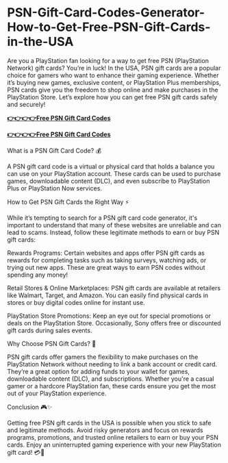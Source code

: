 # PSN-Gift-Card-Codes-Generator-How-to-Get-Free-PSN-Gift-Cards-in-the-USA

Are you a PlayStation fan looking for a way to get free PSN (PlayStation Network) gift cards? You’re in luck! In the USA, PSN gift cards are a popular choice for gamers who want to enhance their gaming experience. Whether it’s buying new games, exclusive content, or PlayStation Plus memberships, PSN cards give you the freedom to shop online and make purchases in the PlayStation Store. Let’s explore how you can get free PSN gift cards safely and securely!

[**👉👉👉👉Free PSN Gift Card Codes**](https://top.freerewardclicks.com/)

[**👉👉👉👉Free PSN Gift Card Codes**](https://top.freerewardclicks.com/)


What is a PSN Gift Card Code? 💰

A PSN gift card code is a virtual or physical card that holds a balance you can use on your PlayStation account. These cards can be used to purchase games, downloadable content (DLC), and even subscribe to PlayStation Plus or PlayStation Now services.

How to Get PSN Gift Cards the Right Way ⚡

While it’s tempting to search for a PSN gift card code generator, it's important to understand that many of these websites are unreliable and can lead to scams. Instead, follow these legitimate methods to earn or buy PSN gift cards:

Rewards Programs: Certain websites and apps offer PSN gift cards as rewards for completing tasks such as taking surveys, watching ads, or trying out new apps. These are great ways to earn PSN codes without spending any money!

Retail Stores & Online Marketplaces: PSN gift cards are available at retailers like Walmart, Target, and Amazon. You can easily find physical cards in stores or buy digital codes online for instant use.

PlayStation Store Promotions: Keep an eye out for special promotions or deals on the PlayStation Store. Occasionally, Sony offers free or discounted gift cards during sales events.

Why Choose PSN Gift Cards? 🎯

PSN gift cards offer gamers the flexibility to make purchases on the PlayStation Network without needing to link a bank account or credit card. They’re a great option for adding funds to your wallet for games, downloadable content (DLC), and subscriptions. Whether you're a casual gamer or a hardcore PlayStation fan, these cards ensure you get the most out of your PlayStation experience.

Conclusion 🎮✨

Getting free PSN gift cards in the USA is possible when you stick to safe and legitimate methods. Avoid risky generators and focus on rewards programs, promotions, and trusted online retailers to earn or buy your PSN cards. Enjoy an uninterrupted gaming experience with your new PlayStation gift card! 💳🎉
